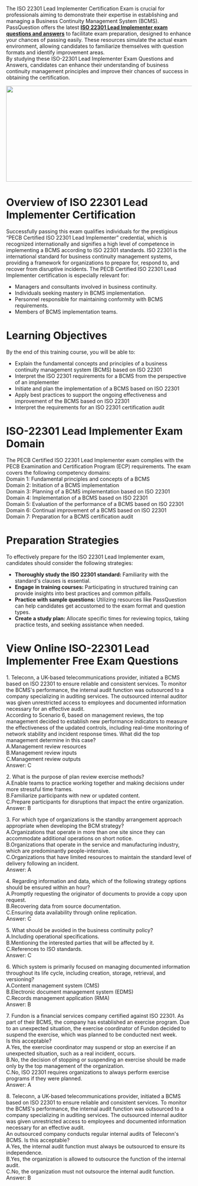 <p>The ISO 22301 Lead Implementer Certification Exam is crucial for professionals aiming to demonstrate their expertise in establishing and managing a Business Continuity Management System (BCMS). PassQuestion offers the latest <strong><a href="https://www.passquestion.com/iso-22301-lead-implementer.html">ISO 22301 Lead Implementer exam questions and answers</a></strong> to facilitate exam preparation, designed to enhance your chances of passing easily. These resources simulate the actual exam environment, allowing candidates to familiarize themselves with question formats and identify improvement areas.&nbsp;<br />
By studying these ISO-22301 Lead Implementer Exam Questions and Answers, candidates can enhance their understanding of business continuity management principles and improve their chances of success in obtaining the certification.&nbsp;</p>

<p><img alt="" src="https://www.passquestion.com/uploads/pqcom/images/20241212/d5ddad2b01c445bc7d645286f144fa09.jpg" style="height:260px; width:618px" /></p>

<h1>Overview of ISO 22301 Lead Implementer Certification</h1>

<p>Successfully passing this exam qualifies individuals for the prestigious &ldquo;PECB Certified ISO 22301 Lead Implementer&rdquo; credential, which is recognized internationally and signifies a high level of competence in implementing a BCMS according to ISO 22301 standards. ISO 22301 is the international standard for business continuity management systems, providing a framework for organizations to prepare for, respond to, and recover from disruptive incidents. The PECB Certified ISO 22301 Lead Implementer certification is especially relevant for:</p>

<ul>
	<li>Managers and consultants involved in business continuity.</li>
	<li>Individuals seeking mastery in BCMS implementation.</li>
	<li>Personnel responsible for maintaining conformity with BCMS requirements.</li>
	<li>Members of BCMS implementation teams.</li>
</ul>

<h1>Learning Objectives</h1>

<p>By the end of this training course, you will be able to:</p>

<ul>
	<li>Explain the fundamental concepts and principles of a business continuity management system (BCMS) based on ISO 22301</li>
	<li>Interpret the ISO 22301 requirements for a BCMS from the perspective of an implementer</li>
	<li>Initiate and plan the implementation of a BCMS based on ISO 22301&nbsp;</li>
	<li>Apply best practices to support the ongoing effectiveness and improvement of the BCMS based on ISO 22301</li>
	<li>Interpret the requirements for an ISO 22301 certification audit&nbsp;</li>
</ul>

<h1>ISO-22301 Lead Implementer Exam Domain</h1>

<p>The PECB Certified ISO 22301 Lead Implementer exam complies with the PECB Examination and Certification Program (ECP) requirements. The exam covers the following competency domains:<br />
Domain 1: Fundamental principles and concepts of a BCMS<br />
Domain 2: Initiation of a BCMS implementation<br />
Domain 3: Planning of a BCMS implementation based on ISO 22301<br />
Domain 4: Implementation of a BCMS based on ISO 22301<br />
Domain 5: Evaluation of the performance of a BCMS based on ISO 22301<br />
Domain 6: Continual improvement of a BCMS based on ISO 22301<br />
Domain 7: Preparation for a BCMS certification audit&nbsp;</p>

<h1>Preparation Strategies</h1>

<p>To effectively prepare for the ISO 22301 Lead Implementer exam, candidates should consider the following strategies:</p>

<ul>
	<li><strong>Thoroughly study the ISO 22301 standard: </strong>Familiarity with the standard&#39;s clauses is essential.</li>
	<li><strong>Engage in training courses: </strong>Participating in structured training can provide insights into best practices and common pitfalls.</li>
	<li><strong>Practice with sample questions: </strong>Utilizing resources like PassQuestion can help candidates get accustomed to the exam format and question types.</li>
	<li><strong>Create a study plan: </strong>Allocate specific times for reviewing topics, taking practice tests, and seeking assistance when needed.</li>
</ul>

<h1>View Online ISO-22301 Lead Implementer Free Exam Questions</h1>

<p>1. Teleconn, a UK-based telecommunications provider, initiated a BCMS based on ISO 22301 to ensure reliable and consistent services. To monitor the BCMS&#39;s performance, the internal audit function was outsourced to a company specializing in auditing services. The outsourced internal auditor was given unrestricted access to employees and documented information necessary for an effective audit.<br />
According to Scenario 6, based on management reviews, the top management decided to establish new performance indicators to measure the effectiveness of the updated controls, including real-time monitoring of network stability and incident response times. What did the top management determine in this case?<br />
A.Management review resources<br />
B.Management review inputs<br />
C.Management review outputs<br />
Answer: C</p>

<p>2. What is the purpose of plan review exercise methods?<br />
A.Enable teams to practice working together and making decisions under more stressful time frames.<br />
B.Familiarize participants with new or updated content.<br />
C.Prepare participants for disruptions that impact the entire organization.<br />
Answer: B</p>

<p>3. For which type of organizations is the standby arrangement approach appropriate when developing the BCM strategy?<br />
A.Organizations that operate in more than one site since they can accommodate additional operations on short notice.<br />
B.Organizations that operate in the service and manufacturing industry, which are predominantly people-intensive.<br />
C.Organizations that have limited resources to maintain the standard level of delivery following an incident.<br />
Answer: A</p>

<p>4. Regarding information and data, which of the following strategy options should be ensured within an hour?<br />
A.Promptly requesting the originator of documents to provide a copy upon request.<br />
B.Recovering data from source documentation.<br />
C.Ensuring data availability through online replication.<br />
Answer: C</p>

<p>5. What should be avoided in the business continuity policy?<br />
A.Including operational specifications.<br />
B.Mentioning the interested parties that will be affected by it.<br />
C.References to ISO standards.<br />
Answer: C</p>

<p>6. Which system is primarily focused on managing documented information throughout its life cycle, including creation, storage, retrieval, and versioning?<br />
A.Content management system (CMS)<br />
B.Electronic document management system (EDMS)<br />
C.Records management application (RMA)<br />
Answer: B</p>

<p>7. Fundon is a financial services company certified against ISO 22301. As part of their BCMS, the company has established an exercise program. Due to an unexpected situation, the exercise coordinator of Fundon decided to suspend the exercise, which was planned to be conducted next week.<br />
Is this acceptable?<br />
A.Yes, the exercise coordinator may suspend or stop an exercise if an unexpected situation, such as a real incident, occurs.<br />
B.No, the decision of stopping or suspending an exercise should be made only by the top management of the organization.<br />
C.No, ISO 22301 requires organizations to always perform exercise programs if they were planned.<br />
Answer: A</p>

<p>8. Teleconn, a UK-based telecommunications provider, initiated a BCMS based on ISO 22301 to ensure reliable and consistent services. To monitor the BCMS&#39;s performance, the internal audit function was outsourced to a company specializing in auditing services. The outsourced internal auditor was given unrestricted access to employees and documented information necessary for an effective audit.<br />
An outsourced company conducts regular internal audits of Teleconn&#39;s BCMS. Is this acceptable?<br />
A.Yes, the internal audit function must always be outsourced to ensure its independence.<br />
B.Yes, the organization is allowed to outsource the function of the internal audit.<br />
C.No, the organization must not outsource the internal audit function.<br />
Answer: B</p>
